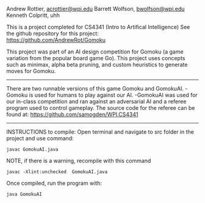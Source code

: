 Andrew Rottier, acrottier@wpi.edu
Barrett Wolfson, bwolfson@wpi.edu
Kenneth Colpritt, uhh


This is a project completed for CS4341 (Intro to Artifical Intelligence)
See the github repository for this project: https://github.com/AndrewRot/Gomoku




This project was part of an AI design competition for Gomoku (a game variation from the popular board game Go). This project uses concepts such as minimax, alpha beta pruning, and custom heuristics to generate moves for Gomoku.

********************************************************************
There are two runnable versions of this game Gomoku and GomokuAI. 
-Gomoku is used for humans to play against our AI.
-GomokuAI was used for our in-class competition and ran against an adversarial AI and a referee program used to control gameplay. The source code for the referee can be found at: https://github.com/samogden/WPI.CS4341


********************************************************************
INSTRUCTIONS to compile:
Open terminal and navigate to src folder in the project and use command:

	javac GomokuAI.java 

NOTE, if there is a warning, recompile with this command

	javac -Xlint:unchecked  GomokuAI.java 

Once compiled, run the program with:

	java GomokuAI
